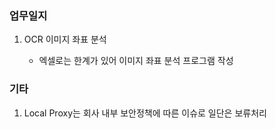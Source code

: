 ### 업무일지

1. OCR 이미지 좌표 분석

   - 엑셀로는 한계가 있어 이미지 좌표 분석 프로그램 작성

### 기타

1. Local Proxy는 회사 내부 보안정책에 따른 이슈로 일단은 보류처리
